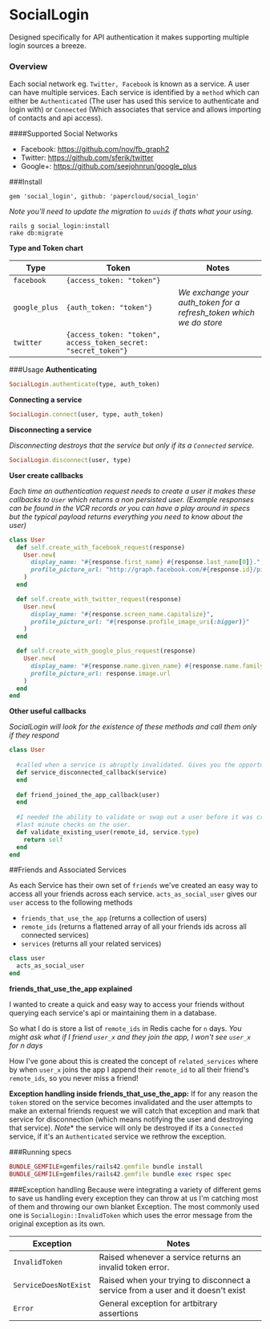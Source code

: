 # SocialLogin

Designed specifically for API authentication it makes supporting multiple login sources a breeze.

### Overview
Each social network eg. `Twitter, Facebook` is known as a service. A user can have multiple services.
Each service is identified by a `method` which can either be `Authenticated` (The user has used this service to authenticate and login with) or `Connected` (Which associates that service and allows importing of contacts and api access).

####Supported Social Networks
- Facebook: https://github.com/nov/fb_graph2
- Twitter:  https://github.com/sferik/twitter
- Google+: https://github.com/seejohnrun/google_plus

###Install
```
gem 'social_login', github: 'papercloud/social_login'
```

*Note you'll need to update the migration to `uuids` if thats what your using.*

```
rails g social_login:install
rake db:migrate
```
**Type and Token chart**

Type | Token | Notes
--- | --- | ---
`facebook`| `{access_token: "token"}`
`google_plus`| `{auth_token: "token"}`| *We exchange your auth_token for a refresh_token which we do store*
`twitter`| `{access_token: "token", access_token_secret: "secret_token"}`

###Usage
**Authenticating**

```ruby
SocialLogin.authenticate(type, auth_token)
```

**Connecting a service**

```ruby
SocialLogin.connect(user, type, auth_token)
```

**Disconnecting a service**

*Disconnecting destroys that the service but only if its a `Connected` service.*
```ruby
SocialLogin.disconnect(user, type)
```

**User create callbacks**

*Each time an authentication request needs to create a user it makes these callbacks to `User` which returns a non persisted user.
(Example responses can be found in the VCR records or you can have a play around in specs but the typical payload returns everything you need to know about the user)*

```ruby
class User
  def self.create_with_facebook_request(response)
    User.new(
      display_name: "#{response.first_name} #{response.last_name[0]}.",
      profile_picture_url: "http://graph.facebook.com/#{response.id}/picture?type=small"
    )
  end

  def self.create_with_twitter_request(response)
    User.new(
      display_name: "#{response.screen_name.capitalize}",
      profile_picture_url: "#{response.profile_image_uri(:bigger)}"
    )
  end

  def self.create_with_google_plus_request(response)
    User.new(
      display_name: "#{response.name.given_name} #{response.name.family_name[0]}.",
      profile_picture_url: response.image.url
    )
  end
end
```
**Other useful callbacks**

*SocialLogin will look for the existence of these methods and call them only if they respond*
```ruby
class User
  
  #called when a service is abruptly invalidated. Gives you the opportunity to act or inform your users
  def service_disconnected_callback(service)
  end
  
  def friend_joined_the_app_callback(user)
  end
  
  #I needed the ability to validate or swap out a user before it was created so this method can perform 
  #last minute checks on the user. 
  def validate_existing_user(remote_id, service.type)
    return self
  end
end
```

##Friends and Associated Services

As each Service has their own set of `friends` we've created an easy way to access all your friends across each service. `acts_as_social_user` gives our `user` access to the following methods
- `friends_that_use_the_app` (returns a collection of users)
- `remote_ids` (returns a flattened array of all your friends ids across all connected services)
- `services` (returns all your related services)

```ruby
class user
  acts_as_social_user
end
```

**friends_that_use_the_app explained**

I wanted to create a quick and easy way to access your friends without querying each service's api or maintaining them in a database. 

So what I do is store a list of `remote_ids` in Redis cache for `n` days. 
*You might ask what if I friend `user_x` and they join the app, I won't see `user_x` for n days*

How I've gone about this is created the concept of `related_services` where by when `user_x` joins the app I append their `remote_id` to all their friend's `remote_ids`, so you never miss a friend! 

**Exception handling inside friends_that_use_the_app:**
If for any reason the `token` stored on the service becomes invalidated and the user attempts to make an external  friends request we will catch that exception and mark that service for disconnection (which means notifying the user and destroying that service). *Note** the service will only be destroyed if its a `Connected` service, if it's an `Authenticated` service we rethrow the exception.

###Running specs

```ruby
BUNDLE_GEMFILE=gemfiles/rails42.gemfile bundle install
BUNDLE_GEMFILE=gemfiles/rails42.gemfile bundle exec rspec spec
```

###Exception handling
Because were integrating a variety of different gems to save us handling every exception they can throw at us I'm catching most of them and throwing our own blanket Exception. The most commonly used one is `SocialLogin::InvalidToken` which uses the error message from the original exception as its own.

Exception | Notes
--- | ---
`InvalidToken`| Raised whenever a service returns an invalid token error.
`ServiceDoesNotExist`| Raised when your trying to disconnect a service from a user and it doesn't exist
`Error`| General exception for artbitrary assertions
